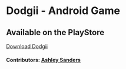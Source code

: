 # Dodgii - Android Game

## Available on the PlayStore
 [Download Dodgii](https://play.google.com/store/apps/details?id=com.mayo.dodgii)

#### Contributors: [Ashley Sanders](https://twitter.com/AshMikeKetchum)